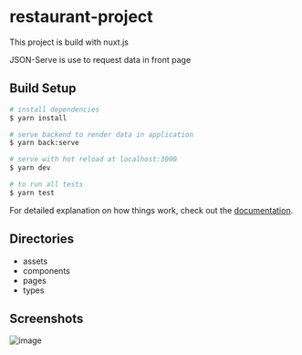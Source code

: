 # restaurant-project

This project is build with nuxt.js

JSON-Serve is use to request data in front page

## Build Setup

```bash
# install dependencies
$ yarn install

# serve backend to render data in application
$ yarn back:serve

# serve with hot reload at localhost:3000
$ yarn dev

# to run all tests
$ yarn test
```

For detailed explanation on how things work, check out the [documentation](https://nuxtjs.org).

## Directories

- assets 
- components
- pages
- types

## Screenshots

![image](https://user-images.githubusercontent.com/26313289/155209784-cff3b4b6-b274-46db-9e08-1ffef7c541c0.png)
